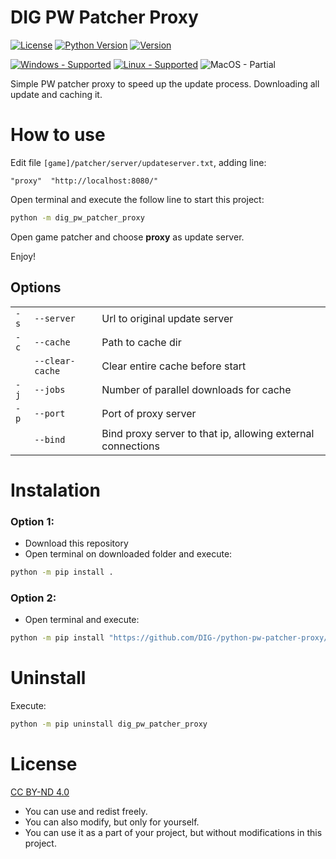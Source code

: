 DIG PW Patcher Proxy
====================
[![License](https://img.shields.io/badge/license-CC_BY--ND_4.0-blue
)](https://creativecommons.org/licenses/by-nd/4.0/)
[![Python Version](https://img.shields.io/badge/python-3.8_%7C_3.9_%7C_3.10_%7C_3.11_%7C_3.12-blue)](https://github.com/DIG-/python-pw-patcher-proxy/)
[![Version](https://img.shields.io/badge/version-v0.1.0-blue)](https://github.com/DIG-/python-pw-patcher-proxy/)

[![Windows - Supported](https://img.shields.io/badge/windows-supported-success?logo=windows&logoColor=dddddd)](#)
[![Linux - Supported](https://img.shields.io/badge/linux-supported-success?logo=linux&logoColor=dddddd)](#)
![MacOS - Partial](https://img.shields.io/badge/macos-partial-orange?logo=apple&logoColor=dddddd)

Simple PW patcher proxy to speed up the update process. Downloading all update and caching it.

How to use
==========
Edit file `[game]/patcher/server/updateserver.txt`, adding line:
```
"proxy"  "http://localhost:8080/"
```

Open terminal and execute the follow line to start this project:
```sh
python -m dig_pw_patcher_proxy
```

Open game patcher and choose **proxy** as update server.

Enjoy!

Options
-------
||||
|-|-|-|
| `-s` | `--server`      | Url to original update server                               |
| `-c` | `--cache`       | Path to cache dir                                           |
|      | `--clear-cache` | Clear entire cache before start                             |
| `-j` | `--jobs`        | Number of parallel downloads for cache                      |
| `-p` | `--port`        | Port of proxy server                                        |
|      | `--bind`        | Bind proxy server to that ip, allowing external connections |

Instalation
===========
### Option 1:
- Download this repository
- Open terminal on downloaded folder and execute:
```sh
python -m pip install .
```

### Option 2:
- Open terminal and execute:
```sh
python -m pip install "https://github.com/DIG-/python-pw-patcher-proxy/releases/download/0.1.0/dig_pw_patcher_proxy-0.1.0-py3-none-any.whl"
```

Uninstall
=========
Execute:
```sh
python -m pip uninstall dig_pw_patcher_proxy
```

License
=======
[CC BY-ND 4.0](https://creativecommons.org/licenses/by-nd/4.0/)

- You can use and redist freely.
- You can also modify, but only for yourself.
- You can use it as a part of your project, but without modifications in this project.